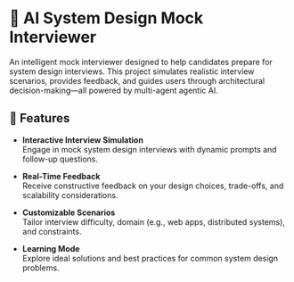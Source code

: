 # 🧠 AI System Design Mock Interviewer

An intelligent mock interviewer designed to help candidates prepare for system design interviews. This project simulates realistic interview scenarios, provides feedback, and guides users through architectural decision-making—all powered by multi-agent agentic AI.

## 🚀 Features

- **Interactive Interview Simulation**  
  Engage in mock system design interviews with dynamic prompts and follow-up questions.

- **Real-Time Feedback**  
  Receive constructive feedback on your design choices, trade-offs, and scalability considerations.

- **Customizable Scenarios**  
  Tailor interview difficulty, domain (e.g., web apps, distributed systems), and constraints.

- **Learning Mode**  
  Explore ideal solutions and best practices for common system design problems.
